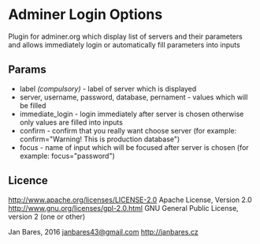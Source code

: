 # Adminer Login Options
Plugin for adminer.org which display list of servers and their parameters and allows immediately login or automatically fill parameters into inputs

## Params
* label _(compulsory)_ - label of server which is displayed
* server, username, password, database, pernament - values which will be filled
* immediate_login - login immediately after server is chosen otherwise only values are filled into inputs
* confirm - confirm that you really want choose server (for example: confirm="Warning! This is production database")
* focus - name of input which will be focused after server is chosen (for example: focus="password")

## Licence
http://www.apache.org/licenses/LICENSE-2.0 Apache License, Version 2.0<br />
http://www.gnu.org/licenses/gpl-2.0.html GNU General Public License, version 2 (one or other)

Jan Bares, 2016 janbares43@gmail.com http://janbares.cz
